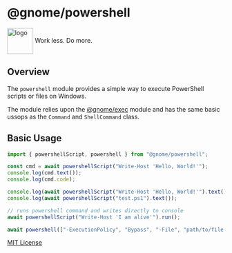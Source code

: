# @gnome/powershell

<div height=30" vertical-align="top">
<image src="https://raw.githubusercontent.com/gnomejs/gnomejs/main/assets/icon.png"
    alt="logo" width="60" valign="middle" />
<span>Work less. Do more. </span>
</div>

## Overview

The `powershell` module provides a simple way to execute
PowerShell scripts or files on Windows.

The module relies upon the [@gnome/exec][exec] module and
has the same basic ussops as the `Command` and `ShellCommand` class.

## Basic Usage

```typescript
import { powershellScript, powershell } from "@gnome/powershell";

const cmd = await powershellScript("Write-Host 'Hello, World!'");
console.log(cmd.text());
console.log(cmd.code);

console.log(await powershellScript("Write-Host 'Hello, World!'").text());
console.log(await powershellScript("test.ps1").text()); 

// runs powershell command and writes directly to console
await powershellScript("Write-Host 'I am alive'").run();

await powershell(["-ExecutionPolicy", "Bypass", "-File", "path/to/file.ps1"]).run();
```

[MIT License](./LICENSE.md)

[exec]: https://jsr.io/@gnome/exec/doc
